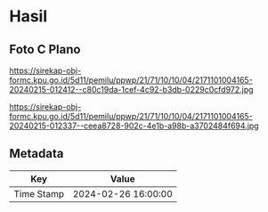 # Hasil

## Foto C Plano

https://sirekap-obj-formc.kpu.go.id/5d11/pemilu/ppwp/21/71/10/10/04/2171101004165-20240215-012412--c80c19da-1cef-4c92-b3db-0229c0cfd972.jpg

https://sirekap-obj-formc.kpu.go.id/5d11/pemilu/ppwp/21/71/10/10/04/2171101004165-20240215-012337--ceea8728-902c-4e1b-a98b-a3702484f694.jpg


## Metadata

| Key        | Value               |
| ---------- | ------------------- |
| Time Stamp | 2024-02-26 16:00:00 |



